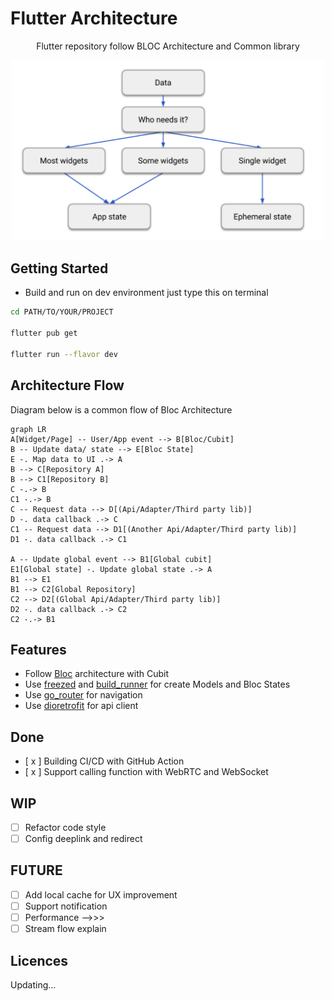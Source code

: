 # Flutter Architecture

<p align="center">
Flutter repository follow BLOC Architecture and Common library
</p>
<p align="center">
<img src="https://raw.githubusercontent.com/thtuan/flutter_architecture/master/screenshots/state_flutter.png" width="500" alt="build">
</p>

## Getting Started

- Build and run on dev environment just type this on terminal

```sh
cd PATH/TO/YOUR/PROJECT 

flutter pub get

flutter run --flavor dev
```

## Architecture Flow

Diagram below is a common flow of Bloc Architecture

```mermaid
graph LR
A[Widget/Page] -- User/App event --> B[Bloc/Cubit]
B -- Update data/ state --> E[Bloc State]
E -. Map data to UI .-> A
B --> C[Repository A]
B --> C1[Repository B]
C -.-> B
C1 -.-> B
C -- Request data --> D[(Api/Adapter/Third party lib)]
D -. data callback .-> C
C1 -- Request data --> D1[(Another Api/Adapter/Third party lib)]
D1 -. data callback .-> C1

A -- Update global event --> B1[Global cubit]
E1[Global state] -. Update global state .-> A
B1 --> E1
B1 --> C2[Global Repository]
C2 --> D2[(Global Api/Adapter/Third party lib)]
D2 -. data callback .-> C2
C2 -.-> B1
```

## Features

- Follow [Bloc](https://pub.dev/packages/flutter_bloc) architecture with Cubit
- Use [freezed](https://pub.dev/packages/freezed)
  and [build_runner](https://pub.dev/packages/build_runner) for create Models and Bloc States
- Use [go_router](https://pub.dev/packages/go_router) for navigation
- Use [dio](https://pub.dev/packages/dio)[retrofit](https://pub.dev/packages/retrofit) for api
  client

## Done

- [ x ] Building CI/CD with GitHub Action
- [ x ] Support calling function with WebRTC and WebSocket

## WIP

- [ ] Refactor code style
- [ ] Config deeplink and redirect

## FUTURE

- [ ] Add local cache for UX improvement
- [ ] Support notification
- [ ] Performance -->>>
- [ ] Stream flow explain

## Licences

Updating...